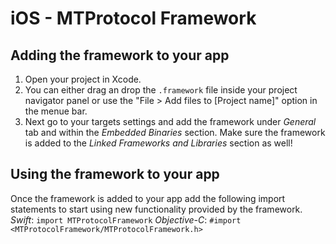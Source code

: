 # iOS - MTProtocol Framework

## Adding the framework to your app
1. Open your project in Xcode.
2. You can either drag an drop the `.framework` file inside your project navigator panel or use the "File > Add files to [Project name]" option in the menue bar.
3. Next go to your targets settings and add the framework under *General* tab and within the *Embedded Binaries* section. Make sure the framework is added to the *Linked Frameworks and Libraries* section as well!

## Using the framework to your app
Once the framework is added to your app add the following import statements to start using new functionality provided by the framework.
*Swift*: 
    `import MTProtocolFramework`
*Objective-C*:
    `#import <MTProtocolFramework/MTProtocolFramework.h>`
